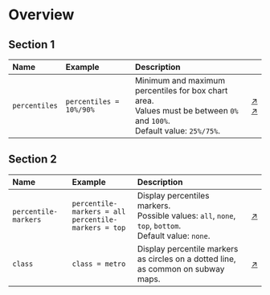 # Overview

## Section 1

Name | Example | Description | &nbsp;
:---|:---|:---|---
<a name="percentiles">`percentiles`</a> | `percentiles = 10%/90%` | Minimum and maximum percentiles for box chart area.<br>Values must be between `0%` and `100%`.<br>Default value: `25%/75%`.| [↗](https://apps.axibase.com/chartlab/440aafca/3/)<br>[↗](https://apps.axibase.com/chartlab/440aafca/4/)

## Section 2

Name | Example | Description | &nbsp;
:---|:---|:---|---
<a name="percentile-markers">`percentile-markers`</a> | `percentile-markers = all`<br>`percentile-markers = top` | Display percentiles markers.<br>Possible values: `all`, `none`, `top`, `bottom`.<br>Default value: `none`.|[↗](https://apps.axibase.com/chartlab/14cf1974/5/)
<a name="class">`class`</a> | `class = metro` | Display percentile markers as circles on a dotted line, as common on subway maps.| [↗](https://apps.axibase.com/chartlab/6d6ae13c/2)
